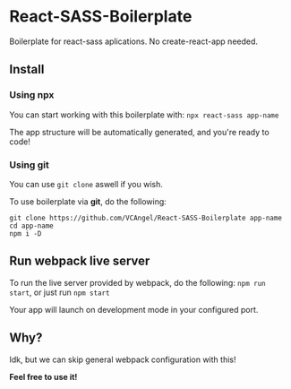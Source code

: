 # React-SASS-Boilerplate

Boilerplate for react-sass aplications. No create-react-app needed.

## Install

### Using npx

You can start working with this boilerplate with: `npx react-sass app-name`

The app structure will be automatically generated, and you're ready to code!

### Using git

You can use `git clone` aswell if you wish.

To use boilerplate via **git**, do the following:

```
git clone https://github.com/VCAngel/React-SASS-Boilerplate app-name
cd app-name
npm i -D
```

## Run webpack live server

To run the live server provided by webpack, do the following: `npm run start`,
or just run `npm start`

Your app will launch on development mode in your configured port.

## Why?

Idk, but we can skip general webpack configuration with this!

**Feel free to use it!**
